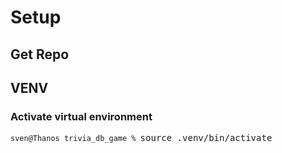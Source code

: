 # Setup

## Get Repo

## VENV

### Activate virtual environment
<code>sven@Thanos trivia_db_game % </code><kbd>source .venv/bin/activate</kbd>

